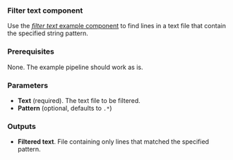 ### Filter text component

Use the [_filter text_ example component](https://github.com/elyra-ai/elyra/blob/master/elyra/pipeline/resources/kfp/filter_text_using_shell_and_grep/component.yaml) to find lines in a text file that contain the specified string pattern.

### Prerequisites

None. The example pipeline should work as is.

### Parameters

- **Text** (required). The text file to be filtered.
- **Pattern** (optional, defaults to `.*`)

### Outputs

- **Filtered text**. File containing only lines that matched the specified pattern.
